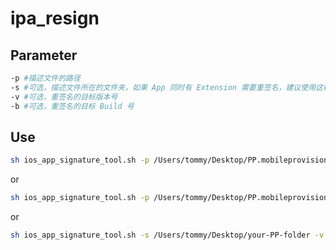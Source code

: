 # ipa_resign
## Parameter
```sh
-p #描述文件的路径
-s #可选，描述文件所在的文件夹，如果 App 同时有 Extension 需要重签名，建议使用这种方式
-v #可选，重签名的目标版本号
-b #可选，重签名的目标 Build 号
```

## Use
```sh
sh ios_app_signature_tool.sh -p /Users/tommy/Desktop/PP.mobileprovision old_ipa_1.0.3.ipa
```

or

```sh
sh ios_app_signature_tool.sh -p /Users/tommy/Desktop/PP.mobileprovision -v '1.0.4' -b '20' old_ipa_1.0.3.ipa
```

or

```sh
sh ios_app_signature_tool.sh -s /Users/tommy/Desktop/your-PP-folder -v '1.0.4' -b '20' old_ipa_1.0.3.ipa
```
